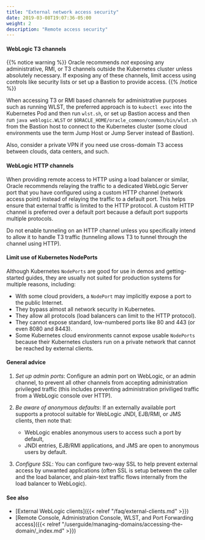 ```yaml
---
title: "External network access security"
date: 2019-03-08T19:07:36-05:00
weight: 2
description: "Remote access security"
---
```


#### WebLogic T3 channels

{{% notice warning %}}
Oracle recommends _not_ exposing any administrative, RMI, or T3 channels outside the Kubernetes cluster
unless absolutely necessary. If exposing any of these channels, limit access using
controls like security lists or set up a Bastion to provide access.
{{% /notice %}}

When accessing T3 or RMI based channels for administrative purposes
such as running WLST, the preferred approach is to `kubectl exec` into
the Kubernetes Pod and then run `wlst.sh`, or set up Bastion access and then run
`java weblogic.WLST` or `$ORACLE_HOME/oracle_common/common/bin/wlst.sh`
from the Bastion host to connect to the Kubernetes cluster
(some cloud environments use the term Jump Host or Jump Server instead of Bastion).

Also, consider a private VPN if you need use cross-domain T3 access
between clouds, data centers, and such.

#### WebLogic HTTP channels

When providing remote access to HTTP using a load balancer or similar,
Oracle recommends relaying the traffic to a dedicated
WebLogic Server port that you have configured
using a custom HTTP channel (network access point)
instead of relaying the traffic to a default port.
This helps ensure that external
traffic is limited to the HTTP protocol. A custom HTTP channel
is preferred over a default port because a default port supports
multiple protocols.

Do not enable tunneling on an HTTP channel unless you specifically
intend to allow it to handle T3 traffic
(tunneling allows T3 to tunnel through the channel using HTTP).

#### Limit use of Kubernetes NodePorts

Although Kubernetes `NodePorts` are good for use in demos and getting-started guides,
they are usually not suited for production systems for multiple reasons, including:

- With some cloud providers, a `NodePort` may implicitly expose a port to the public Internet.
- They bypass almost all network security in Kubernetes.
- They allow all protocols (load balancers can limit to the HTTP protocol).
- They cannot expose standard, low-numbered ports like 80 and 443 (or even 8080 and 8443).
- Some Kubernetes cloud environments cannot expose usable `NodePorts` because their Kubernetes clusters run on a private network that cannot be reached by external clients.

#### General advice

1. _Set up admin ports_: Configure an admin port on WebLogic, or an admin channel, to prevent
   all other channels from accepting administration privileged traffic
   (this includes preventing administration priviliged traffic from a WebLogic console over HTTP).

1. _Be aware of anonymous defaults_:
   If an externally available port supports a protocol suitable for WebLogic 
   JNDI, EJB/RMI, or JMS clients, 
   then note that:
   - WebLogic enables anonymous users to access such a port by default,
   - JNDI entries, EJB/RMI applications, and JMS are open to anonymous users by default.

1. _Configure SSL_:
   You can configure two-way SSL to help prevent external access by unwanted applications
   (often SSL is setup between the caller and the load balancer, and plain-text
   traffic flows internally from the load balancer to WebLogic).

#### See also

- [External WebLogic clients]({{< relref "/faq/external-clients.md" >}})
- [Remote Console, Administration Console, WLST, and Port Forwarding access]({{< relref "/userguide/managing-domains/accessing-the-domain/_index.md" >}})
